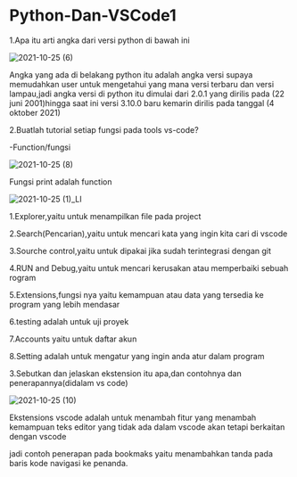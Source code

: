 # Python-Dan-VSCode1
1.Apa itu arti angka dari versi python di bawah ini

![2021-10-25 (6)](https://user-images.githubusercontent.com/93032281/138670718-72310fa8-9722-46cd-8588-be845e7282f0.png)

Angka yang ada di belakang python itu adalah angka versi supaya memudahkan user untuk mengetahui yang mana versi terbaru dan versi lampau,jadi angka versi di python itu dimulai dari 2.0.1 yang dirilis pada (22 juni 2001)hingga saat ini versi 3.10.0 baru kemarin dirilis pada tanggal (4 oktober 2021)

2.Buatlah tutorial setiap fungsi pada tools vs-code?

-Function/fungsi

![2021-10-25 (8)](https://user-images.githubusercontent.com/93032281/138676229-3ad5b225-bc73-4965-bda8-4217ad991716.png)

Fungsi print adalah function

![2021-10-25 (1)_LI](https://user-images.githubusercontent.com/93032281/138676395-fcfa22c0-19cd-4381-b102-55ae0740dc1b.jpg)

1.Explorer,yaitu untuk menampilkan file pada project

2.Search(Pencarian),yaitu untuk mencari kata yang ingin kita cari di vscode

3.Sourche control,yaitu untuk dipakai jika sudah terintegrasi dengan git

4.RUN and Debug,yaitu untuk mencari kerusakan atau memperbaiki sebuah rogram

5.Extensions,fungsi nya yaitu kemampuan atau data yang tersedia ke program yang lebih mendasar

6.testing adalah untuk uji proyek

7.Accounts yaitu untuk daftar akun

8.Setting adalah untuk mengatur yang ingin anda atur dalam program

3.Sebutkan dan jelaskan ekstension itu apa,dan contohnya dan penerapannya(didalam vs code)

![2021-10-25 (10)](https://user-images.githubusercontent.com/93032281/138678212-aa120688-9cf8-4fcd-b769-3299237e0113.png)

Ekstensions vscode adalah untuk menambah fitur yang menambah kemampuan teks editor yang tidak ada dalam vscode akan tetapi berkaitan dengan vscode

jadi contoh penerapan pada bookmaks yaitu menambahkan tanda pada baris kode navigasi ke penanda.









